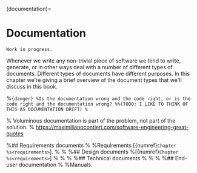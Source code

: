 (documentation)=
# Documentation

```{warning}
Work in progress.
```

Whenever we write any non-trivial piece of software we tend to write, generate, or in other ways deal with a number of different types of documents.
Different types of documents have different purposes.
In this chapter we're giving a brief overview of the document types that we'll discuss in this book.

%```{danger}
%Is the documentation wrong and the code right, or is the code right and the documentation wrong?
%%(TODO: I LIKE TO THINK OF THIS AS DOCUMENTATION DRIFT)
%```

% Voluminous documentation is part of the problem, not part of the solution.
% https://maximilianocontieri.com/software-engineering-great-quotes



%## Requirements documents
%
%Requirements [{numref}`Chapter %s<requirements>`].
%
%
%## Design documents
%[{numref}`Chapter %s<requirements>`]
%
%
%
%## Technical documents
%
%
%
%## End-user documentation
%
%Manuals.

